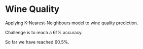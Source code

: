 # Wine Quality
Applying K-Nearest-Neighbours model to wine quality prediction.

Challenge is to reach a 61% accuracy.

So far we have reached 60.5%.
